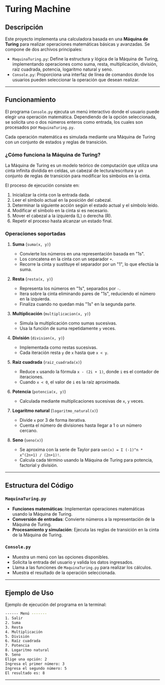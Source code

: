 # Turing Machine&#x20;

## Descripción

Este proyecto implementa una calculadora basada en una **Máquina de Turing** para realizar operaciones matemáticas básicas y avanzadas. Se compone de dos archivos principales:

- `MaquinaTuring.py`: Define la estructura y lógica de la Máquina de Turing, implementando operaciones como suma, resta, multiplicación, división, raíz cuadrada, potencia, logaritmo natural y seno.
- `Console.py`: Proporciona una interfaz de línea de comandos donde los usuarios pueden seleccionar la operación que desean realizar.

---

## Funcionamiento

El programa `Console.py` ejecuta un menú interactivo donde el usuario puede elegir una operación matemática. Dependiendo de la opción seleccionada, se solicita uno o dos números enteros como entrada, los cuales son procesados por `MaquinaTuring.py`.

Cada operación matemática es simulada mediante una Máquina de Turing con un conjunto de estados y reglas de transición.

### ¿Cómo funciona la Máquina de Turing?

La Máquina de Turing es un modelo teórico de computación que utiliza una cinta infinita dividida en celdas, un cabezal de lectura/escritura y un conjunto de reglas de transición para modificar los símbolos en la cinta.

El proceso de ejecución consiste en:

1. Inicializar la cinta con la entrada dada.
2. Leer el símbolo actual en la posición del cabezal.
3. Determinar la siguiente acción según el estado actual y el símbolo leído.
4. Modificar el símbolo en la cinta si es necesario.
5. Mover el cabezal a la izquierda (L) o derecha (R).
6. Repetir el proceso hasta alcanzar un estado final.

### Operaciones soportadas

1. **Suma** (`suma(x, y)`)

   - Convierte los números en una representación basada en "1s".
   - Los concatena en la cinta con un separador `+`.
   - Recorre la cinta y sustituye el separador por un "1", lo que efectúa la suma.

2. **Resta** (`resta(x, y)`)

   - Representa los números en "1s", separados por `-`.
   - Itera sobre la cinta eliminando pares de "1s", reduciendo el número en la izquierda.
   - Finaliza cuando no quedan más "1s" en la segunda parte.

3. **Multiplicación** (`multiplicacion(x, y)`)

   - Simula la multiplicación como sumas sucesivas.
   - Usa la función de suma repetidamente `y` veces.

4. **División** (`division(x, y)`)

   - Implementada como restas sucesivas.
   - Cada iteración resta `y` de `x` hasta que `x < y`.

5. **Raíz cuadrada** (`raiz_cuadrada(x)`)

   - Reduce `x` usando la fórmula `x - (2i + 1)`, donde `i` es el contador de iteraciones.
   - Cuando `x < 0`, el valor de `i` es la raíz aproximada.

6. **Potencia** (`potencia(x, y)`)

   - Calculada mediante multiplicaciones sucesivas de `x`, `y` veces.

7. **Logaritmo natural** (`logaritmo_natural(x)`)

   - Divide `x` por 3 de forma iterativa.
   - Cuenta el número de divisiones hasta llegar a 1 o un número cercano.

8. **Seno** (`seno(x)`)

   - Se aproxima con la serie de Taylor para `sen(x) = Σ (-1)^n * x^(2n+1) / (2n+1)!`.
   - Calcula cada término usando la Máquina de Turing para potencia, factorial y división.

---

## Estructura del Código

### `MaquinaTuring.py`

- **Funciones matemáticas**: Implementan operaciones matemáticas usando la Máquina de Turing.
- **Conversión de entradas**: Convierte números a la representación de la Máquina de Turing.
- **Procesamiento y simulación**: Ejecuta las reglas de transición en la cinta de la Máquina de Turing.

### `Console.py`

- Muestra un menú con las opciones disponibles.
- Solicita la entrada del usuario y valida los datos ingresados.
- Llama a las funciones de `MaquinaTuring.py` para realizar los cálculos.
- Muestra el resultado de la operación seleccionada.

---

## Ejemplo de Uso

Ejemplo de ejecución del programa en la terminal:

```bash
------ Menú -------
1. Salir
2. Suma
3. Resta
4. Multiplicación
5. División
6. Raíz cuadrada
7. Potencia
8. Logaritmo natural
9. Seno
Elige una opción: 2
Ingresa el primer número: 3
Ingresa el segundo número: 5
El resultado es: 8
```

---

